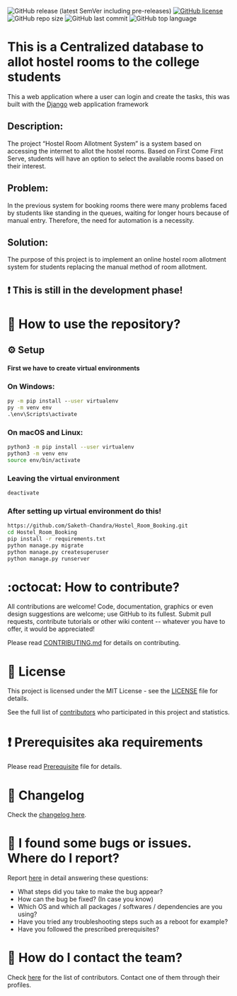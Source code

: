 <!--# Hostel_Room_Booking
## :heavy_exclamation_mark: This is still in the development phase!
* Coming Soon!!....
* This is a Hostel Room Booking system using Django and Python!-->
![GitHub release (latest SemVer including pre-releases)](https://img.shields.io/github/v/release/Saketh-Chandra/Hostel_Room_Booking?include_prereleases)
[![GitHub license](https://img.shields.io/github/license/Saketh-Chandra/Hostel_Room_Booking)](https://github.com/Saketh-Chandra/Hostel_Room_Booking/blob/master/LICENSE)
![GitHub repo size](https://img.shields.io/github/repo-size/Saketh-Chandra/Hostel_Room_Booking)
![GitHub last commit](https://img.shields.io/github/last-commit/Saketh-Chandra/Hostel_Room_Booking)
![GitHub top language](https://img.shields.io/github/languages/top/Saketh-Chandra/Hostel_Room_Booking)
# This is a Centralized database to allot hostel rooms to the college students
This a web application where a user can login and create the tasks, this was built with the [Django](https://www.djangoproject.com/) web application framework

## Description:
The project “Hostel Room Allotment System” is a system based on accessing the internet to
allot the hostel rooms. Based on First Come First Serve, students will have an option to select
the available rooms based on their interest.

## Problem:
In the previous system for booking rooms there were many problems faced by students like
standing in the queues, waiting for longer hours because of manual entry. Therefore, the need
for automation is a necessity. 

## Solution:
The purpose of this project is to implement an online hostel room allotment system for
students replacing the manual method of room allotment. 

## :heavy_exclamation_mark: This is still in the development phase!

# :book: How to use the repository?
## :gear: Setup

#### **First we have to create virtual environments**

### On Windows: 
```cmd
py -m pip install --user virtualenv
py -m venv env
.\env\Scripts\activate
```

### On macOS and Linux:
```bash
python3 -m pip install --user virtualenv
python3 -m venv env
source env/bin/activate
```
### Leaving the virtual environment
```bash
deactivate
```
### After setting up virtual environment do this!
``` bash
https://github.com/Saketh-Chandra/Hostel_Room_Booking.git
cd Hostel_Room_Booking
pip install -r requirements.txt
python manage.py migrate
python manage.py createsuperuser
python manage.py runserver
```

# :octocat: How to contribute?

All contributions are welcome! Code, documentation, graphics or even design suggestions are welcome; use GitHub to its fullest. Submit pull requests, contribute tutorials or other wiki content -- whatever you have to offer, it would be appreciated!

Please read [CONTRIBUTING.md](CONTRIBUTING.md) for details on contributing.



# :scroll: License

This project is licensed under the MIT License - see the [LICENSE](LICENSE) file for details.


See the full list of [contributors](https://github.com/Saketh-Chandra/Hostel_Room_Booking/graphs/contributors) who participated in this project and statistics.

# :heavy_exclamation_mark: Prerequisites aka requirements

Please read [Prerequisite](Prerequisite.md) file for details.

# :scroll: Changelog

Check the [changelog here](https://github.com/Saketh-Chandra/Hostel_Room_Booking/commits/master).

# :scroll: I found some bugs or issues. Where do I report?

Report [here](https://github.com/Saketh-Chandra/Hostel_Room_Booking/issues/new) in detail answering these questions:

* What steps did you take to make the bug appear?
* How can the bug be fixed? (In case you know)
* Which OS and which all packages / softwares / dependencies are you using?
* Have you tried any troubleshooting steps such as a reboot for example?
* Have you followed the prescribed prerequisites?

# :scroll: How do I contact the team?

Check [here](https://github.com/Saketh-Chandra/Hostel_Room_Booking/graphs/contributors) for the list of contributors. Contact one of them through their profiles.
